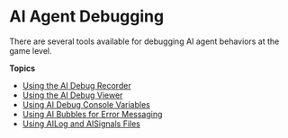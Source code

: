 # AI Agent Debugging<a name="ai-debug-intro"></a>

There are several tools available for debugging AI agent behaviors at the game level\.

**Topics**
+ [Using the AI Debug Recorder](ai-debug-recorder.md)
+ [Using the AI Debug Viewer](ai-debug-viewer.md)
+ [Using AI Debug Console Variables](ai-debug-cvars.md)
+ [Using AI Bubbles for Error Messaging](ai-debug-bubbles.md)
+ [Using AILog and AISignals Files](ai-debug-logs.md)